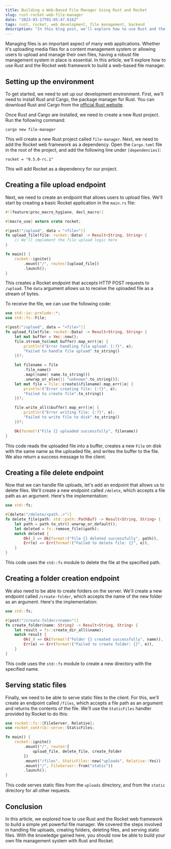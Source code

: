 ```yaml
---
title: Building a Web-Based File Manager Using Rust and Rocket
slug: rust-rocket-web-file-manager
date: "2023-03-17T01:05:47.616Z"
tags: rust, rocket, web development, file management, backend
description: "In this blog post, we'll explore how to use Rust and the Rocket web framework to build a web-based file manager. We'll cover the steps involved in creating a backend that can handle file uploads, create folders, delete files, and serve static files. By the end of this post, you'll have a solid understanding of how to build a simple yet powerful file manager using Rust and Rocket."
---
```


Managing files is an important aspect of many web applications. Whether it's uploading media files for a content management system or allowing users to upload and manage their own files, having a robust file management system in place is essential. In this article, we'll explore how to use Rust and the Rocket web framework to build a web-based file manager.

## Setting up the environment

To get started, we need to set up our development environment. First, we'll need to install Rust and Cargo, the package manager for Rust. You can download Rust and Cargo from the [official Rust website](https://www.rust-lang.org/tools/install).

Once Rust and Cargo are installed, we need to create a new Rust project. Run the following command:

```
cargo new file-manager
```

This will create a new Rust project called `file-manager`. Next, we need to add the Rocket web framework as a dependency. Open the `Cargo.toml` file in the root of the project, and add the following line under `[dependencies]`:

```
rocket = "0.5.0-rc.1"
```

This will add Rocket as a dependency for our project.

## Creating a file upload endpoint

Next, we need to create an endpoint that allows users to upload files. We'll start by creating a basic Rocket application in the `main.rs` file:

```rust
#![feature(proc_macro_hygiene, decl_macro)]

#[macro_use] extern crate rocket;

#[post("/upload", data = "<file>")]
fn upload_file(file: rocket::Data) -> Result<String, String> {
    // We'll implement the file upload logic here
}

fn main() {
    rocket::ignite()
        .mount("/", routes![upload_file])
        .launch();
}
```

This creates a Rocket endpoint that accepts HTTP POST requests to `/upload`. The `data` argument allows us to receive the uploaded file as a stream of bytes.

To receive the file, we can use the following code:

```rust
use std::io::prelude::*;
use std::fs::File;

#[post("/upload", data = "<file>")]
fn upload_file(file: rocket::Data) -> Result<String, String> {
    let mut buffer = Vec::new();
    file.stream_to(&mut buffer).map_err(|e| {
        println!("Error handling file upload: {:?}", e);
        "Failed to handle file upload".to_string()
    })?;

    let filename = file
        .file_name()
        .map(|name| name.to_string())
        .unwrap_or_else(|| "unknown".to_string());
    let mut file = File::create(&filename).map_err(|e| {
        println!("Error creating file: {:?}", e);
        "Failed to create file".to_string()
    })?;

    file.write_all(&buffer).map_err(|e| {
        println!("Error writing file: {:?}", e);
        "Failed to write file to disk".to_string()
    })?;

    Ok(format!("File {} uploaded successfully", filename))
}
```

This code reads the uploaded file into a buffer, creates a new `File` on disk with the same name as the uploaded file, and writes the buffer to the file. We also return a success message to the client.

## Creating a file delete endpoint

Now that we can handle file uploads, let's add an endpoint that allows us to delete files. We'll create a new endpoint called `/delete`, which accepts a file path as an argument. Here's the implementation:

```rust
use std::fs;

#[delete("/delete/<path..>")]
fn delete_file(path: std::path::PathBuf) -> Result<String, String> {
    let path = path.to_str().unwrap_or_default();
    let deleted = fs::remove_file(&path);
    match deleted {
        Ok(_) => Ok(format!("File {} deleted successfully", path)),
        Err(e) => Err(format!("Failed to delete file: {}", e)),
    }
}
```

This code uses the `std::fs` module to delete the file at the specified path.

## Creating a folder creation endpoint

We also need to be able to create folders on the server. We'll create a new endpoint called `/create-folder`, which accepts the name of the new folder as an argument. Here's the implementation:

```rust
use std::fs;

#[post("/create-folder/<name>")]
fn create_folder(name: String) -> Result<String, String> {
    let result = fs::create_dir_all(&name);
    match result {
        Ok(_) => Ok(format!("Folder {} created successfully", name)),
        Err(e) => Err(format!("Failed to create folder: {}", e)),
    }
}
```

This code uses the `std::fs` module to create a new directory with the specified name.

## Serving static files

Finally, we need to be able to serve static files to the client. For this, we'll create an endpoint called `/files`, which accepts a file path as an argument and returns the contents of the file. We'll use the `StaticFiles` handler provided by Rocket to do this:

```rust
use rocket::fs::{FileServer, Relative};
use rocket_contrib::serve::StaticFiles;

fn main() {
    rocket::ignite()
        .mount("/", routes![
            upload_file, delete_file, create_folder
        ])
        .mount("/files", StaticFiles::new("uploads", Relative::Yes))
        .mount("/", FileServer::from("static"))
        .launch();
}
```

This code serves static files from the `uploads` directory, and from the `static` directory for all other requests.

## Conclusion

In this article, we explored how to use Rust and the Rocket web framework to build a simple yet powerful file manager. We covered the steps involved in handling file uploads, creating folders, deleting files, and serving static files. With the knowledge gained here, you should now be able to build your own file management system with Rust and Rocket.